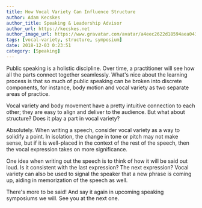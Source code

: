 ```yaml
---
title: How Vocal Variety Can Influence Structure
author: Adam Kecskes
author_title: Speaking & Leadership Advisor
author_url: https://kecskes.net
author_image_url: https://www.gravatar.com/avatar/a4eec2622d18594aea04310ae3ec577c
tags: [vocal-variety, structure, symposium]
date: 2018-12-03 0:23:51
category: [Speaking]
---
```


<p>Public speaking is a holistic discipline. Over time, a practitioner will see how all the parts connect together seamlessly. What's nice about the learning process is that so much of public speaking can be broken into discrete components, for instance, body motion and vocal variety as two separate areas of practice.</p>

<!--truncate-->

<p>Vocal variety and body movement have a pretty intuitive connection to each other; they are easy to align and deliver to the audience. But what about structure? Does it play a part in vocal variety?</p>
<p>Absolutely. When writing a speech, consider vocal variety as a way to solidify a point. In isolation, the change in tone or pitch may not make sense, but if it is well-placed in the context of the rest of the speech, then the vocal expression takes on more significance.</p>
<p>One idea when writing out the speech is to think of how it will be said out loud. Is it consistent with the last expression? The next expression? Vocal variety can also be used to signal the speaker that a new phrase is coming up, aiding in memorization of the speech as well.</p>
<p>There's more to be said! And say it again in upcoming speaking symposiums we will. See you at the next one.</p>
